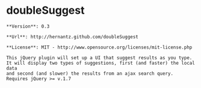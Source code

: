 doubleSuggest
=============

    **Version**: 0.3

    **Url**: http://hernantz.github.com/doubleSuggest

    **License**: MIT - http://www.opensource.org/licenses/mit-license.php

    This jQuery plugin will set up a UI that suggest results as you type. 
    It will display two types of suggestions, first (and faster) the local data 
    and second (and slower) the results from an ajax search query.
    Requires jQuery >= v.1.7
